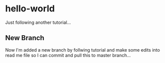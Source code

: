 # hello-world
Just following another tutorial...

## New Branch
Now I'm added a new branch by follwing tutorial and make some edits into read me file so I can commit and pull this to master branch...
